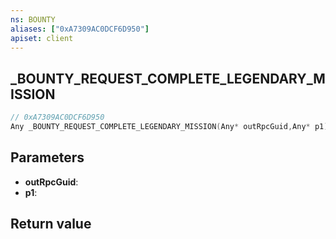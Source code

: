 ```yaml
---
ns: BOUNTY
aliases: ["0xA7309AC0DCF6D950"]
apiset: client
---
```

## _BOUNTY_REQUEST_COMPLETE_LEGENDARY_MISSION

```c
// 0xA7309AC0DCF6D950
Any _BOUNTY_REQUEST_COMPLETE_LEGENDARY_MISSION(Any* outRpcGuid,Any* p1);
```


## Parameters
* **outRpcGuid**:
* **p1**:

## Return value